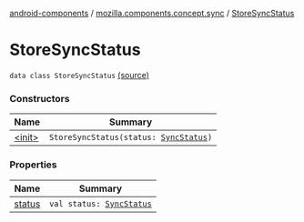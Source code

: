 [android-components](../../index.md) / [mozilla.components.concept.sync](../index.md) / [StoreSyncStatus](./index.md)

# StoreSyncStatus

`data class StoreSyncStatus` [(source)](https://github.com/mozilla-mobile/android-components/blob/master/components/concept/sync/src/main/java/mozilla/components/concept/sync/Sync.kt#L62)

### Constructors

| Name | Summary |
|---|---|
| [&lt;init&gt;](-init-.md) | `StoreSyncStatus(status: `[`SyncStatus`](../-sync-status/index.md)`)` |

### Properties

| Name | Summary |
|---|---|
| [status](status.md) | `val status: `[`SyncStatus`](../-sync-status/index.md) |
